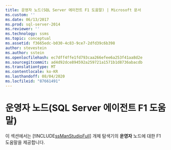 ```yaml
---
title: 운영자 노드(SQL Server 에이전트 F1 도움말) | Microsoft 문서
ms.custom: ''
ms.date: 06/13/2017
ms.prod: sql-server-2014
ms.reviewer: ''
ms.technology: ssms
ms.topic: conceptual
ms.assetid: f3665edc-b030-4c83-9ce7-2dfd39c6b398
author: stevestein
ms.author: sstein
ms.openlocfilehash: ec7dff4ffe1fd793caa266efee6a253f41aa8d2e
ms.sourcegitcommit: ad4d92dce894592a259721a1571b1d8736abacdb
ms.translationtype: MT
ms.contentlocale: ko-KR
ms.lasthandoff: 08/04/2020
ms.locfileid: "87661491"
---
```

# <a name="operators-node-sql-server-agent-f1-help"></a>운영자 노드(SQL Server 에이전트 F1 도움말)
   이 섹션에서는 [!INCLUDE[ssManStudioFull](../../includes/ssmanstudiofull-md.md)] 개체 탐색기의 **운영자** 노드에 대한 F1 도움말을 제공합니다.  
  
  
